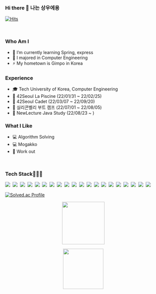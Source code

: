 ### Hi there 👋 나는 상우에용  
[![Hits](https://hits.seeyoufarm.com/api/count/incr/badge.svg?url=https%3A%2F%2Fgithub.com%2Fsktkddn777%2Fhit-counter&count_bg=%2379C83D&title_bg=%23555555&icon=&icon_color=%23E7E7E7&title=hits&edge_flat=false)](https://hits.seeyoufarm.com)

<br>

### Who Am I
- 🔭 I’m currently learning Spring, express  
- 👯 I majored in Computer Engineering  
- ⚡ My hometown is Gimpo in Korea



### Experience
- 🎓 Tech University of Korea, Computer Engineering  
- 🏢 42Seoul La Piscine (22/01/31 ~ 22/02/25)
- 🏪 42Seoul Cadet (22/03/07 ~ 22/09/20)
- 🏫 실리콘벨리 부트 캠프 (22/07/01 ~ 22/08/05)
- 🏃 NewLecture Java Study (22/08/23 ~ )

### What I Like
- 💻 Algorithm Solving
- 💻 Mogakko
- 🚅 Work out

<br>

<!-- 🌱 I am a student developer studying in **42Seoul**.  
[![sangwoha's 42 stats](https://badge42.vercel.app/api/v2/cl1ry16uv001109l0luba4ouu/stats?cursusId=21&coalitionId=86)](https://github.com/JaeSeoKim/badge42) -->


<h3 > Tech Stack👨🏻‍💻</h3>
<img src="https://img.shields.io/badge/Javascript-F7DF1E?style=style=flat-square&logo=javascript&logoColor=black"></a>&nbsp  
<img src="https://img.shields.io/badge/TypeScript-007ACC?style=flat-square&logo=typescript&logoColor=white"></a>&nbsp 
<img src="https://img.shields.io/badge/Figma-F24E1E?style=flat-square&logo=figma&logoColor=white"></a>&nbsp 
<img src="https://img.shields.io/badge/Node.js-339933?style=flat-square&logo=Node.js&logoColor=white"></a>&nbsp 
<img src="https://img.shields.io/badge/C-%2300599C.svg?style=flat-squaree&logo=c&logoColor=white"></a>&nbsp 
<img src="https://img.shields.io/badge/MySQL-4479A1?style=flat-square&logo=MySQL&logoColor=white"></a>&nbsp  
<img src="https://img.shields.io/badge/MongoDB-4EA94B?style=flat-square&logo=mongodb&logoColor=white"></a>&nbsp 
<img src="https://img.shields.io/badge/Docker-2CA5E0?style=flat-square&logo=docker&logoColor=white"></a>&nbsp  
<img src="https://img.shields.io/badge/JWT-000000?style=flat-square&logo=JSON%20web%20tokens&logoColor=white"></a>&nbsp  
<img src="https://img.shields.io/badge/Amazon_AWS-232F3E?style=flat-square&logo=amazon-aws&logoColor=white"></a>&nbsp 
<img src="https://img.shields.io/badge/Django-092E20?style=flat-square&logo=Django&logoColor=white"></a>&nbsp 
<img src="https://img.shields.io/badge/Python-3776AB?style=flat-square&logo=Python&logoColor=white"></a>&nbsp 
<img src="https://img.shields.io/badge/Java-F24E1E?style=flat-square&logo=java&logoColor=white"></a>&nbsp 
<img src="https://img.shields.io/badge/SpringBoot-6DB33F?style=flat&logo=Spring-Boot&logoColor=white"></a>&nbsp 
<img src="https://img.shields.io/badge/Redis-DC382D?style=flat&logo=Redis&logoColor=white"></a>&nbsp 
<img src="https://img.shields.io/badge/Swagger-339933?style=flat&logo=Swagger&logoColor=white"></a>&nbsp 
<img src="https://img.shields.io/badge/Postgresql-4459A1?style=flat&logo=Postgresql&logoColor=white"></a>&nbsp 
<img src="https://img.shields.io/badge/Grafana-DC332D?style=flat&logo=Grafana&logoColor=white"></a>&nbsp 
<img src="https://img.shields.io/badge/Prometheus-DC732D?style=flat&logo=Prometheus&logoColor=white"></a>&nbsp 
<img src="https://img.shields.io/badge/Nginx-6DB66F?style=flat&logo=Nginx&logoColor=white">

<br>

[![Solved.ac Profile](http://mazassumnida.wtf/api/v2/generate_badge?boj=sktkddn777)](https://solved.ac/sktkddn777/)


<p align="center">
        <img height="137px" src="https://github-readme-streak-stats.herokuapp.com/?user=sktkddn777&hide_border=false&theme=nightowl" />
</p>
  <p align="center">
  <img height='130px' src="https://github-readme-stats.vercel.app/api?username=sktkddn777&hide_title=true&show_icons=true&include_all_commits=true&line_height=21&theme=nightowl" />
</p>

<!--
**sktkddn777/sktkddn777** is a ✨ _special_ ✨ repository because its `README.md` (this file) appears on your GitHub profile.

Here are some ideas to get you started:

- 🔭 I’m currently working on ...
- 🌱 I’m currently learning ...
- 👯 I’m looking to collaborate on ...
- 🤔 I’m looking for help with ...
- 💬 Ask me about ...
- 📫 How to reach me: ...
- 😄 Pronouns: ...
- ⚡ Fun fact: ...
-->
